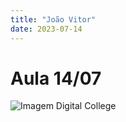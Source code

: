 ```yaml
---
title: "João Vitor"
date: 2023-07-14
---
```


# Aula 14/07
![Imagem Digital College](https://github.com/jv-farias/skills-github-pages/assets/84153149/acda88f6-a29b-4883-b0b6-5186c2a5635e)




